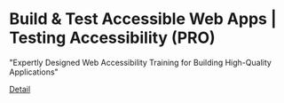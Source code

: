 # Build & Test Accessible Web Apps | Testing Accessibility (PRO)

"Expertly Designed Web Accessibility Training for Building High-Quality Applications" 

[Detail](https://eduitfree.com/course/build-test-accessible-web-apps-testing-accessibility-pro)